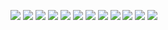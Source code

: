 ![](https://github.com/yaim0425/zzzYAIM0425-0200-armors-with-immunity/raw/main/Doc/base/Screenshot%20(11).png)
![](https://github.com/yaim0425/zzzYAIM0425-0200-armors-with-immunity/raw/main/Doc/base/Screenshot%20(12).png)
![](https://github.com/yaim0425/zzzYAIM0425-0200-armors-with-immunity/raw/main/Doc/base/Screenshot%20(13).png)
![](https://github.com/yaim0425/zzzYAIM0425-0200-armors-with-immunity/raw/main/Doc/base/Screenshot%20(14).png)
![](https://github.com/yaim0425/zzzYAIM0425-0200-armors-with-immunity/raw/main/Doc/base/Screenshot%20(15).png)
![](https://github.com/yaim0425/zzzYAIM0425-0200-armors-with-immunity/raw/main/Doc/base/Screenshot%20(16).png)
![](https://github.com/yaim0425/zzzYAIM0425-0200-armors-with-immunity/raw/main/Doc/base/Screenshot%20(17).png)
![](https://github.com/yaim0425/zzzYAIM0425-0200-armors-with-immunity/raw/main/Doc/base/Screenshot%20(18).png)
![](https://github.com/yaim0425/zzzYAIM0425-0200-armors-with-immunity/raw/main/Doc/base/Screenshot%20(19).png)
![](https://github.com/yaim0425/zzzYAIM0425-0200-armors-with-immunity/raw/main/Doc/base/Screenshot%20(20).png)
![](https://github.com/yaim0425/zzzYAIM0425-0200-armors-with-immunity/raw/main/Doc/base/Screenshot%20(21).png)
![](https://github.com/yaim0425/zzzYAIM0425-0200-armors-with-immunity/raw/main/Doc/base/Screenshot%20(22).png)
